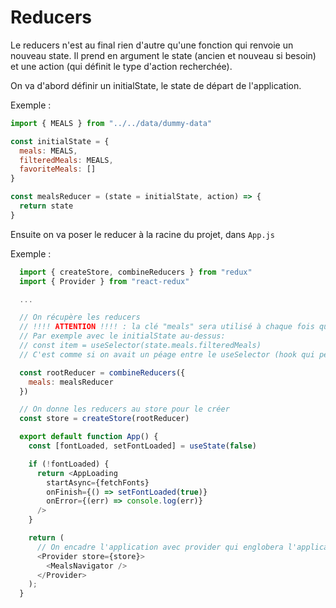 # Reducers

  Le reducers n'est au final rien d'autre qu'une fonction qui renvoie un nouveau state. Il prend en argument le state (ancien et nouveau si besoin) et une action (qui définit le type d'action recherchée).

  On va d'abord définir un initialState, le state de départ de l'application.

  Exemple : 

  ```javascript
  import { MEALS } from "../../data/dummy-data"

  const initialState = {
    meals: MEALS,
    filteredMeals: MEALS,
    favoriteMeals: []
  }

  const mealsReducer = (state = initialState, action) => {
    return state
  }

  ```

  Ensuite on va poser le reducer à la racine du projet, dans `App.js`

  Exemple : 

  ```javascript
    import { createStore, combineReducers } from "redux"
    import { Provider } from "react-redux"

    ... 

    // On récupère les reducers
    // !!!! ATTENTION !!!! : la clé "meals" sera utilisé à chaque fois que l'on appellera le state avec useSelector. 
    // Par exemple avec le initialState au-dessus:
    // const item = useSelector(state.meals.filteredMeals)
    // C'est comme si on avait un péage entre le useSelector (hook qui permet d'aller chercher une data dans le state) et l'accès au state quand on passe par un combineReducers

    const rootReducer = combineReducers({
      meals: mealsReducer
    })

    // On donne les reducers au store pour le créer
    const store = createStore(rootReducer)

    export default function App() {
      const [fontLoaded, setFontLoaded] = useState(false)

      if (!fontLoaded) {
        return <AppLoading
          startAsync={fetchFonts}
          onFinish={() => setFontLoaded(true)}
          onError={(err) => console.log(err)}
        />
      }

      return (
        // On encadre l'application avec provider qui englobera l'application avec le store
        <Provider store={store}>
          <MealsNavigator />
        </Provider>
      );
    }

  ```


